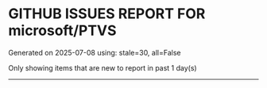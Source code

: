 
# GITHUB ISSUES REPORT FOR microsoft/PTVS


Generated on 2025-07-08 using: stale=30, all=False


Only showing items that are new to report in past 1 day(s)


---




















